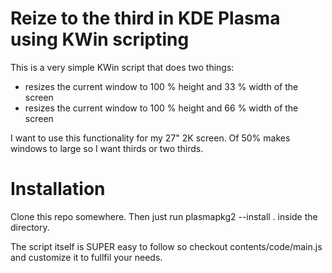 # Reize to the third in KDE Plasma using KWin scripting

This is a very simple KWin script that does two things:

* resizes the current window to 100 % height and 33 % width of the screen
* resizes the current window to 100 % height and 66 % width of the screen

I want to use this functionality for my 27" 2K screen. Of 50% makes windows to large so I want thirds or two thirds.

# Installation

Clone this repo somewhere. Then just run plasmapkg2 --install . inside the directory.

The script itself is SUPER easy to follow so checkout contents/code/main.js and customize it to fullfil your needs.
